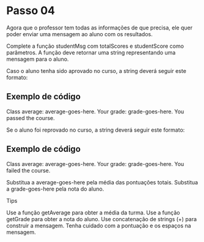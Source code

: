# Passo 04

Agora que o professor tem todas as informações de que precisa, ele quer poder enviar uma mensagem ao aluno com os resultados.

Complete a função studentMsg com totalScores e studentScore como parâmetros. A função deve retornar uma string representando uma mensagem para o aluno.

Caso o aluno tenha sido aprovado no curso, a string deverá seguir este formato:

## Exemplo de código

Class average: average-goes-here. Your grade: grade-goes-here. You passed the course.

Se o aluno foi reprovado no curso, a string deverá seguir este formato:

## Exemplo de código

Class average: average-goes-here. Your grade: grade-goes-here. You failed the course.

Substitua a average-goes-here pela média das pontuações totais. Substitua a grade-goes-here pela nota do aluno.

Tips

Use a função getAverage para obter a média da turma.
Use a função getGrade para obter a nota do aluno.
Use concatenação de strings (+) para construir a mensagem.
Tenha cuidado com a pontuação e os espaços na mensagem.